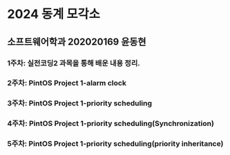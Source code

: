 # 2024 동계 모각소

## 소프트웨어학과 202020169 윤동현

### 1주차: 실전코딩2 과목을 통해 배운 내용 정리.

### 2주차: PintOS Project 1-alarm clock

### 3주차: PintOS Project 1-priority scheduling

### 4주차: PintOS Project 1-priority scheduling(Synchronization)

### 5주차: PintOS Project 1-priority scheduling(priority inheritance)

